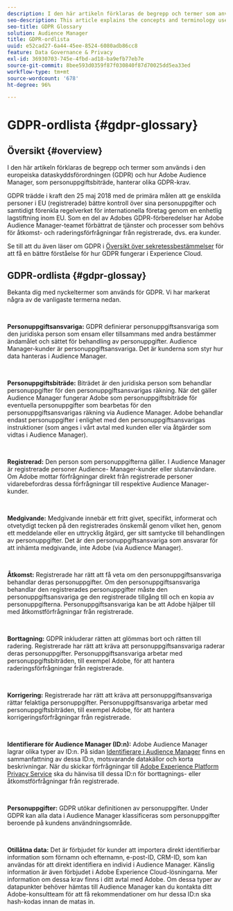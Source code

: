 ```yaml
---
description: I den här artikeln förklaras de begrepp och termer som används i den europeiska dataskyddsförordningen (GDPR) och hur Adobe Audience Manager, som personuppgiftsbiträde, hanterar olika GDPR-krav.
seo-description: This article explains the concepts and terminology used by the European General Data Protection Regulation (GDPR), and how Adobe Audience Manager, as a Data Processor, addresses various GDPR requirements.
seo-title: GDPR Glossary
solution: Audience Manager
title: GDPR-ordlista
uuid: e52cad27-6a44-45ee-8524-6080adb86cc8
feature: Data Governance & Privacy
exl-id: 36930703-745e-4fbd-ad18-ba9efb77eb7e
source-git-commit: 8bee593d0359f87f030840f87d70025dd5ea33ed
workflow-type: tm+mt
source-wordcount: '678'
ht-degree: 96%

---
```


# GDPR-ordlista {#gdpr-glossary}

## Översikt {#overview}

I den här artikeln förklaras de begrepp och termer som används i den europeiska dataskyddsförordningen (GDPR) och hur Adobe Audience Manager, som personuppgiftsbiträde, hanterar olika GDPR-krav.

GDPR trädde i kraft den 25 maj 2018 med de primära målen att ge enskilda personer i EU (registrerade) bättre kontroll över sina personuppgifter och samtidigt förenkla regelverket för internationella företag genom en enhetlig lagstiftning inom EU. Som en del av Adobes GDPR-förberedelser har Adobe Audience Manager-teamet förbättrat de tjänster och processer som behövs för åtkomst- och raderingsförfrågningar från registrerade, dvs. era kunder.

Se till att du även läser om GDPR i [Översikt över sekretessbestämmelser](https://experienceleague.adobe.com/docs/experience-platform/privacy/regulations/overview.html?lang=en) för att få en bättre förståelse för hur GDPR fungerar i Experience Cloud.

## GDPR-ordlista {#gdpr-glossay}

Bekanta dig med nyckeltermer som används för GDPR. Vi har markerat några av de vanligaste termerna nedan.

 

**Personuppgiftsansvariga:** GDPR definierar personuppgiftsansvariga som den juridiska person som ensam eller tillsammans med andra bestämmer ändamålet och sättet för behandling av personuppgifter. Audience Manager-kunder är personuppgiftsansvariga. Det är kunderna som styr hur data hanteras i Audience Manager.

 

**Personuppgiftsbiträde:** Biträdet är den juridiska person som behandlar personuppgifter för den personuppgiftsansvarigas räkning. När det gäller Audience Manager fungerar Adobe som personuppgiftsbiträde för eventuella personuppgifter som bearbetas för den personuppgiftsansvarigas räkning via Audience Manager. Adobe behandlar endast personuppgifter i enlighet med den personuppgiftsansvarigas instruktioner (som anges i vårt avtal med kunden eller via åtgärder som vidtas i Audience Manager).

 

**Registrerad:** Den person som personuppgifterna gäller. I Audience Manager är registrerade personer Audience- Manager-kunder eller slutanvändare. Om Adobe mottar förfrågningar direkt från registrerade personer vidarebefordras dessa förfrågningar till respektive Audience Manager-kunder.

 

**Medgivande:** Medgivande innebär ett fritt givet, specifikt, informerat och otvetydigt tecken på den registrerades önskemål genom vilket hen, genom ett meddelande eller en uttrycklig åtgärd, ger sitt samtycke till behandlingen av personuppgifter. Det är den personuppgiftsansvariga som ansvarar för att inhämta medgivande, inte Adobe (via Audience Manager).

 

**Åtkomst:** Registrerade har rätt att få veta om den personuppgiftsansvariga behandlar deras personuppgifter. Om den personuppgiftsansvariga behandlar den registrerades personuppgifter måste den personuppgiftsansvariga ge den registrerade tillgång till och en kopia av personuppgifterna. Personuppgiftsansvariga kan be att Adobe hjälper till med åtkomstförfrågningar från registrerade.

 

**Borttagning:** GDPR inkluderar rätten att glömmas bort och rätten till radering. Registrerade har rätt att kräva att personuppgiftsansvariga raderar deras personuppgifter. Personuppgiftsansvariga arbetar med personuppgiftsbiträden, till exempel Adobe, för att hantera raderingsförfrågningar från registrerade.

 

**Korrigering:** Registrerade har rätt att kräva att personuppgiftsansvariga rättar felaktiga personuppgifter. Personuppgiftsansvariga arbetar med personuppgiftsbiträden, till exempel Adobe, för att hantera korrigeringsförfrågningar från registrerade.

 

**Identifierare för Audience Manager (ID:n):** Adobe Audience Manager lagrar olika typer av ID:n. På sidan [Identifierare i Audience Manager](data-privacy-ids.md) finns en sammanfattning av dessa ID:n, motsvarande datakällor och korta beskrivningar. När du skickar förfrågningar till [Adobe Experience Platform Privacy Service](https://experienceleague.adobe.com/docs/experience-platform/privacy/home.html?lang=en) ska du hänvisa till dessa ID:n för borttagnings- eller åtkomstförfrågningar från registrerade.

 

**Personuppgifter:** GDPR utökar definitionen av personuppgifter. Under GDPR kan alla data i Audience Manager klassificeras som personuppgifter beroende på kundens användningsområde.

 

**Otillåtna data:** Det är förbjudet för kunder att importera direkt identifierbar information som förnamn och efternamn, e-post-ID, CRM-ID, som kan användas för att direkt identifiera en individ i Audience Manager. Känslig information är även förbjudet i Adobe Experience Cloud-lösningarna. Mer information om dessa krav finns i ditt avtal med Adobe. Om dessa typer av datapunkter behöver hämtas till Audience Manager kan du kontakta ditt Adobe-konsultteam för att få rekommendationer om hur dessa ID:n ska hash-kodas innan de matas in.
